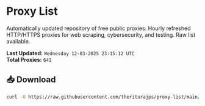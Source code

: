 # Proxy List

Automatically updated repository of free public proxies. Hourly refreshed HTTP/HTTPS proxies for web scraping, cybersecurity, and testing. Raw list available.

**Last Updated:** `Wednesday 12-03-2025 23:15:12 UTC`  
**Total Proxies:** `641`

## 📥 Download
```bash
curl -O https://raw.githubusercontent.com/theriturajps/proxy-list/main/proxies.txt
